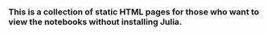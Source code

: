 ### This is a collection of static HTML pages for those who want to view the notebooks without installing Julia.

